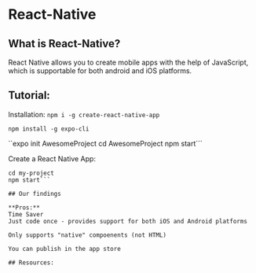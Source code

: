 # React-Native


## What is React-Native?
React Native allows you to create mobile apps with the help of JavaScript, which is supportable for both android and iOS platforms.  


## Tutorial:
Installation:
```npm i -g create-react-native-app```

```npm install -g expo-cli```

``expo init AwesomeProject
  cd AwesomeProject
  npm start```


Create a React Native App:
```create-react-native-app my-project
cd my-project
npm start```

## Our findings

**Pros:**
Time Saver 
Just code once - provides support for both iOS and Android platforms

Only supports "native" compoenents (not HTML)

You can publish in the app store

## Resources:

